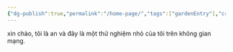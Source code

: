 ```yaml
---
{"dg-publish":true,"permalink":"/home-page/","tags":["gardenEntry"],"created":"2025-08-12T22:09:33.185+07:00","updated":"2025-08-13T17:28:17.872+07:00"}
---
```



xin chào, tôi là an và đây là một thử nghiệm nhỏ của tôi trên không gian mạng. 




